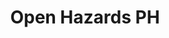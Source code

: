 ---
title: Open Hazards PH
img: assets/img/site/what-ive-done/ohph.webp
img-alt: Open Hazards PH
name: Open Hazards PH
about: A <a href="https://bnhr.xyz/open-hazards-ph-qgis/">QGIS plugin</a> that lets you load geospatial hazard data created by various agencies in the Philippines.
---